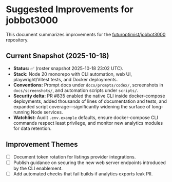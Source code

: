 # Suggested Improvements for jobbot3000

This document summarizes improvements for the
[futuroptimist/jobbot3000](https://github.com/futuroptimist/jobbot3000) repository.

## Current Snapshot (2025-10-18)

- **Status:** ✅ (roster snapshot 2025-10-18 23:02 UTC).
- **Stack:** Node 20 monorepo with CLI automation, web UI, playwright/Vitest tests, and Docker
deployments.
- **Conventions:** Prompt docs under `docs/prompts/codex/`, screenshots in `docs/screenshots/`, and
  automation scripts under `scripts/`.
- **Security delta:** PR #835 enabled the native CLI inside docker-compose deployments, added thousands
  of lines of documentation and tests, and expanded script coverage—significantly widening the surface
  of long-running Node services.
- **Watchlist:** Audit `.env.example` defaults, ensure docker-compose CLI commands respect least
  privilege, and monitor new analytics modules for data retention.

## Improvement Themes

- [ ] Document token rotation for listings provider integrations.
- [ ] Publish guidance on securing the new web server endpoints introduced by the CLI enablement.
- [ ] Add automated checks that fail builds if analytics exports leak PII.
